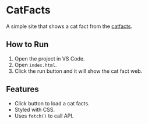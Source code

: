   # CatFacts

A simple site that shows a cat fact from the [catfacts](file:///C:/Users/HEB%20Lab%20I/Desktop/Cat-Facts/index.html).

## How to Run

1. Open the project in VS Code.
2. Open `index.html`.
3. Click the run button and it will show the cat fact web.

## Features

- Click button to load a cat facts.
- Styled with CSS.
- Uses `fetch()` to call API.
